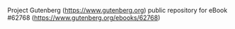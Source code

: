 Project Gutenberg (https://www.gutenberg.org) public repository for
eBook #62768 (https://www.gutenberg.org/ebooks/62768)

